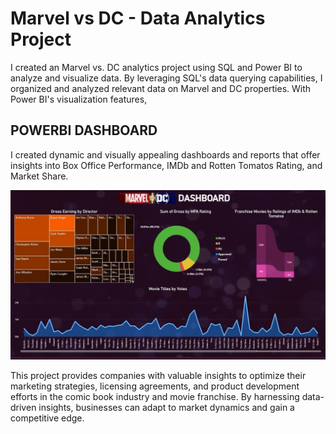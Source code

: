 # Marvel vs DC - Data Analytics Project
I created an Marvel vs. DC analytics project using SQL and Power BI to analyze and visualize data. By leveraging SQL's data querying capabilities, I organized and analyzed relevant data on Marvel and DC properties. With Power BI's visualization features, 

## POWERBI DASHBOARD
I created dynamic and visually appealing dashboards and reports that offer insights into Box Office Performance, IMDb and Rotten Tomatos Rating, and Market Share.

![Marvel vs DC PowerBI Dashboard](https://github.com/AbhinavG5/Marvel-vs-DC-Project/blob/main/Marvel%20vs%20DC%20PowerBI%20Dashboard.jpg)

This project provides companies with valuable insights to optimize their marketing strategies, licensing agreements, and product development efforts in the comic book industry and movie franchise. By harnessing data-driven insights, businesses can adapt to market dynamics and gain a competitive edge.

